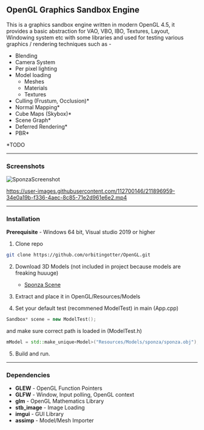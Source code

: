 ## OpenGL Graphics Sandbox Engine

This is a graphics sandbox engine written in modern OpenGL 4.5,
it provides a basic abstraction for VAO, VBO, IBO, Textures, Layout, Windowing system etc
with some libraries
and used for testing various graphics / rendering techniques such as -

- Blending
- Camera System
- Per pixel lighting
- Model loading
  - Meshes
  - Materials
  - Textures
- Culling (Frustum, Occlusion)*
- Normal Mapping*
- Cube Maps (Skybox)*
- Scene Graph*
- Deferred Rendering*
- PBR*

*TODO

---
### Screenshots
![SponzaScreenshot](https://user-images.githubusercontent.com/112700146/211896625-0da1e315-d9cb-4a74-b601-f62a1029daec.jpg)

https://user-images.githubusercontent.com/112700146/211896959-34e0a19b-f336-4aec-8c85-71e2d961e6e2.mp4

---
### Installation

**Prerequisite** - Windows 64 bit, Visual studio 2019 or higher

1. Clone repo

```bash
git clone https://github.com/orbitingotter/OpenGL.git
```
2. Download 3D Models (not included in project because models are freaking huuuge)

    - [Sponza Scene](https://casual-effects.com/g3d/data10/index.html#mesh8)

3. Extract and place it in OpenGL/Resources/Models
4. Set your default test (recommened ModelTest) in main (App.cpp)
```cpp
Sandbox* scene = new ModelTest();
```
and make sure correct path is loaded in (ModelTest.h)
```cpp
mModel = std::make_unique<Model>("Resources/Models/sponza/sponza.obj");
```

5. Build and run.

---
### Dependencies

- **GLEW** - OpenGL Function Pointers
- **GLFW** - Window, Input polling, OpenGL context
- **glm** - OpenGL Mathematics Library
- **stb_image** - Image Loading
- **imgui** - GUI Library
- **assimp** - Model/Mesh Importer
